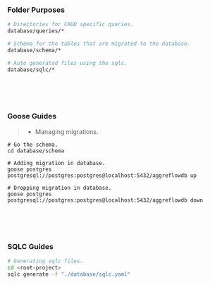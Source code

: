 ### Folder Purposes
```bash
# Directories for CRUD specific queries.
database/queries/*

# Schema for the tables that are migrated to the database.
database/schema/*

# Auto generated files using the sqlc.
database/sqlc/*
```

<br />
<br />
<br />



### Goose Guides
> - Managing migrations.

```plaintext
# Go the schema.
cd database/schema

# Adding migration in database.
goose postgres postgresql://postgres:postgres@localhost:5432/aggreflowdb up

# Dropping migration in database.
goose postgres postgresql://postgres:postgres@localhost:5432/aggreflowdb down
```

<br />
<br />
<br />



### SQLC Guides
```bash
# Generating sqlc files.
cd <root-project>
sqlc generate -f "./database/sqlc.yaml"
```

